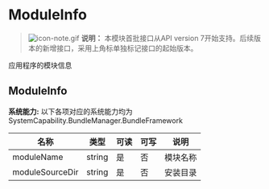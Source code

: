 # ModuleInfo

> ![icon-note.gif](public_sys-resources/icon-note.gif) **说明：**
> 本模块首批接口从API version 7开始支持。后续版本的新增接口，采用上角标单独标记接口的起始版本。

应用程序的模块信息

## ModuleInfo

 **系统能力:** 以下各项对应的系统能力均为SystemCapability.BundleManager.BundleFramework

| 名称              | 类型     | 可读   | 可写   | 说明   |
| --------------- | ------ | ---- | ---- | ---- |
| moduleName      | string | 是    | 否    | 模块名称 |
| moduleSourceDir | string | 是    | 否    | 安装目录 |
